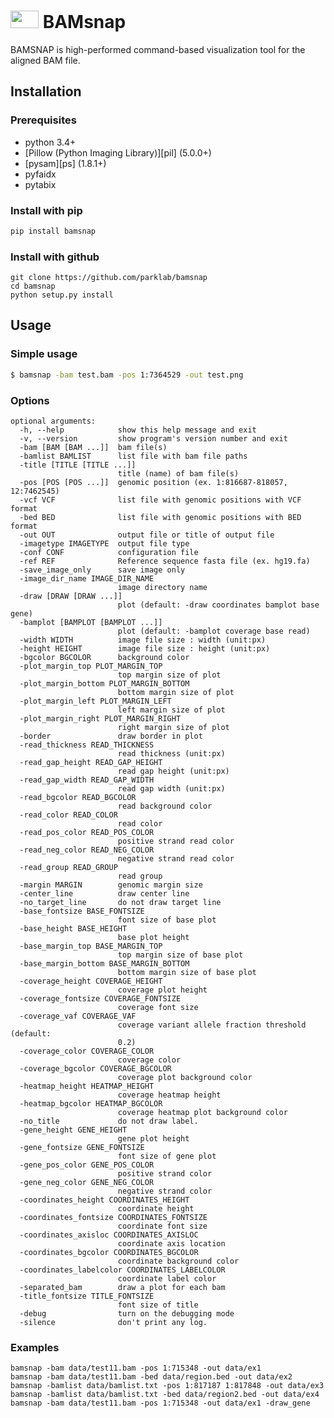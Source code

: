 # <img src="https://bampdx.com/wp-content/uploads/2015/12/BAMPDX-logo.png" height=28px width=45px>&nbsp;BAMsnap
<!--[![Build Status](https://travis-ci.org/bamsnap/bamsnap.svg?branch=develop)](https://travis-ci.org/bamsnap/bamsnap) 
[![Code Health](https://landscape.io/github/bamsnap/bamsnap/develop/landscape.svg?style=flat)](https://landscape.io/github/bamsnap/bamsnap/develop) 
[![Coverage Status](https://img.shields.io/codecov/c/github/bamsnap/bamsnap/develop.svg)](https://codecov.io/github/bamsnap/bamsnap?branch=develop)-->

BAMSNAP is high-performed command-based visualization tool for the aligned BAM file.

<!--<img src="https://raw.githubusercontent.com/parklab/bamsnap/master/data/ex1/snapfiles/snap_test11.bam_1_715347-715348.png" height=128px width=405px>-->


## Installation

### Prerequisites
* python 3.4+
* [Pillow (Python Imaging Library)][pil] (5.0.0+)
* [pysam][ps] (1.8.1+)
* pyfaidx
* pytabix

### Install with pip

```bash
pip install bamsnap
```
### Install with github

```
git clone https://github.com/parklab/bamsnap
cd bamsnap
python setup.py install
```

## Usage

### Simple usage
```bash
$ bamsnap -bam test.bam -pos 1:7364529 -out test.png
```

### Options
```
optional arguments:
  -h, --help            show this help message and exit
  -v, --version         show program's version number and exit
  -bam [BAM [BAM ...]]  bam file(s)
  -bamlist BAMLIST      list file with bam file paths
  -title [TITLE [TITLE ...]]
                        title (name) of bam file(s)
  -pos [POS [POS ...]]  genomic position (ex. 1:816687-818057, 12:7462545)
  -vcf VCF              list file with genomic positions with VCF format
  -bed BED              list file with genomic positions with BED format
  -out OUT              output file or title of output file
  -imagetype IMAGETYPE  output file type
  -conf CONF            configuration file
  -ref REF              Reference sequence fasta file (ex. hg19.fa)
  -save_image_only      save image only
  -image_dir_name IMAGE_DIR_NAME
                        image directory name
  -draw [DRAW [DRAW ...]]
                        plot (default: -draw coordinates bamplot base gene)
  -bamplot [BAMPLOT [BAMPLOT ...]]
                        plot (default: -bamplot coverage base read)
  -width WIDTH          image file size : width (unit:px)
  -height HEIGHT        image file size : height (unit:px)
  -bgcolor BGCOLOR      background color
  -plot_margin_top PLOT_MARGIN_TOP
                        top margin size of plot
  -plot_margin_bottom PLOT_MARGIN_BOTTOM
                        bottom margin size of plot
  -plot_margin_left PLOT_MARGIN_LEFT
                        left margin size of plot
  -plot_margin_right PLOT_MARGIN_RIGHT
                        right margin size of plot
  -border               draw border in plot
  -read_thickness READ_THICKNESS
                        read thickness (unit:px)
  -read_gap_height READ_GAP_HEIGHT
                        read gap height (unit:px)
  -read_gap_width READ_GAP_WIDTH
                        read gap width (unit:px)
  -read_bgcolor READ_BGCOLOR
                        read background color
  -read_color READ_COLOR
                        read color
  -read_pos_color READ_POS_COLOR
                        positive strand read color
  -read_neg_color READ_NEG_COLOR
                        negative strand read color
  -read_group READ_GROUP
                        read group
  -margin MARGIN        genomic margin size
  -center_line          draw center line
  -no_target_line       do not draw target line
  -base_fontsize BASE_FONTSIZE
                        font size of base plot
  -base_height BASE_HEIGHT
                        base plot height
  -base_margin_top BASE_MARGIN_TOP
                        top margin size of base plot
  -base_margin_bottom BASE_MARGIN_BOTTOM
                        bottom margin size of base plot
  -coverage_height COVERAGE_HEIGHT
                        coverage plot height
  -coverage_fontsize COVERAGE_FONTSIZE
                        coverage font size
  -coverage_vaf COVERAGE_VAF
                        coverage variant allele fraction threshold (default:
                        0.2)
  -coverage_color COVERAGE_COLOR
                        coverage color
  -coverage_bgcolor COVERAGE_BGCOLOR
                        coverage plot background color
  -heatmap_height HEATMAP_HEIGHT
                        coverage heatmap height
  -heatmap_bgcolor HEATMAP_BGCOLOR
                        coverage heatmap plot background color
  -no_title             do not draw label.
  -gene_height GENE_HEIGHT
                        gene plot height
  -gene_fontsize GENE_FONTSIZE
                        font size of gene plot
  -gene_pos_color GENE_POS_COLOR
                        positive strand color
  -gene_neg_color GENE_NEG_COLOR
                        negative strand color
  -coordinates_height COORDINATES_HEIGHT
                        coordinate height
  -coordinates_fontsize COORDINATES_FONTSIZE
                        coordinate font size
  -coordinates_axisloc COORDINATES_AXISLOC
                        coordinate axis location
  -coordinates_bgcolor COORDINATES_BGCOLOR
                        coordinate background color
  -coordinates_labelcolor COORDINATES_LABELCOLOR
                        coordinate label color
  -separated_bam        draw a plot for each bam
  -title_fontsize TITLE_FONTSIZE
                        font size of title
  -debug                turn on the debugging mode
  -silence              don't print any log.
```


### Examples

```
bamsnap -bam data/test11.bam -pos 1:715348 -out data/ex1
bamsnap -bam data/test11.bam -bed data/region.bed -out data/ex2
bamsnap -bamlist data/bamlist.txt -pos 1:817187 1:817848 -out data/ex3
bamsnap -bamlist data/bamlist.txt -bed data/region2.bed -out data/ex4
bamsnap -bam data/test11.bam -pos 1:715348 -out data/ex1 -draw_gene 
```









